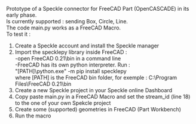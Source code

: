 Prototype of a Speckle connector for FreeCAD Part (OpenCASCADE) in its early phase.  
Is currently supported : sending Box, Circle, Line.  
The code main.py works as a FreeCAD Macro.  
To test it :  
1. Create a Speckle account and install the Speckle manager  
2. Import the specklepy library inside FreeCAD :  
   -open FreeCAD 0.21\bin in a command line  
   -FreeCAD has its own python interpreter. Run :  
       "[PATH]\python.exe" -m pip install specklepy  
     where [PATH] is the FreeCAD bin folder, for exemple : C:\Program Files\FreeCAD 0.21\bin  
3. Create a new Speckle project in your Speckle online Dashboard  
4. Copy paste main.py in a FreeCAD Macro and set the stream_id (line 18) to the one of your own Spekcle project  
5. Create some (supported) geometries in FreeCAD (Part Workbench)  
6. Run the macro  
